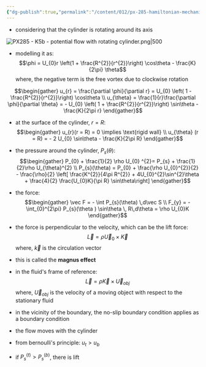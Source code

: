 ```yaml
---
{"dg-publish":true,"permalink":"/content/012/px-285-hamiltonian-mechanics-and-fluid-dynamics/term-2-fluid-dynamics/l-potential-flows/px-285-l4a-lift-and-circulation-magnus-effect/","noteIcon":"1","created":"2025-02-27T14:45:31.935+00:00","updated":"2025-03-01T15:20:43.590+00:00"}
---
```


- considering that the cylinder is rotating around its axis

![PX285 - K5b - potential flow with rotating cylinder.png|500](/img/user/pics/PX285%20-%20K5b%20-%20potential%20flow%20with%20rotating%20cylinder.png)

- modelling it as:
$$\phi = U_{0}r \left(1 + \frac{R^{2}}{r^{2}}\right) \cos\theta  - \frac{K}{2\pi} \theta$$
	where, the negative term is the free vortex due to clockwise rotation

$$\begin{gather}
u_{r} = \frac{\partial \phi}{\partial r} = U_{0} \left( 1 - \frac{R^{2}}{r^{2}}\right) \cos\theta \\
u_{\theta} = \frac{1}{r}\frac{\partial \phi}{\partial \theta} = - U_{0} \left( 1 + \frac{R^{2}}{r^{2}}\right) \sin\theta - \frac{K}{2\pi r} 
\end{gather}$$

- at the surface of the cylinder, $r = R:$
$$\begin{gather}
u_{r}(r = R) = 0 \implies \text{rigid wall} \\
u_{\theta} (r = R) = - 2 U_{0} \sin\theta  - \frac{K}{2\pi R}
\end{gather}$$
- the pressure around the cylinder, $P_{s}(\theta):$
$$\begin{gather}
P_{0} + \frac{1}{2} \rho U_{0} ^{2}= P_{s} + \frac{1}{2}\rho U_{\theta}^{2} \\
P_{s}(\theta) = P_{0} + \frac{\rho U_{0}^{2}}{2}  - \frac{\rho}{2} \left[ \frac{K^{2}}{4\pi R^{2}} + 4U_{0}^{2}\sin^{2}\theta  + \frac{4}{2}  \frac{U_{0}K}{\pi R} \sin\theta\right]
\end{gather}$$
- the force:
$$\begin{gather}
\vec F = - \int P_{s}(\theta)  \,d\vec S \\
F_{y} = - \int_{0}^{2\pi} P_{s}(\theta ) \sin\theta \, R\,d\theta = \rho U_{0}K
\end{gather}$$
- the force is perpendicular to the velocity, which can be the lift force:
$$\vec L = \rho \vec U_{0} \times \vec K$$
	where, $\vec k$ is the circulation vector
- this is called the **magnus effect**

- in the fluid's frame of reference:
$$\vec L = \rho \vec K \times\vec U_{obj}$$
	where, $\vec U_{obj}$ is the velocity of a moving object with respect to the stationary fluid

- in the vicinity of the boundary, the no-slip boundary condition applies as a boundary condition
- the flow moves with the cylinder
- from bernoulli's principle: $u_{t} > u_{b}$
- if $P_{s}^{(t)}> P_{s}^{(b)}$, there is lift
